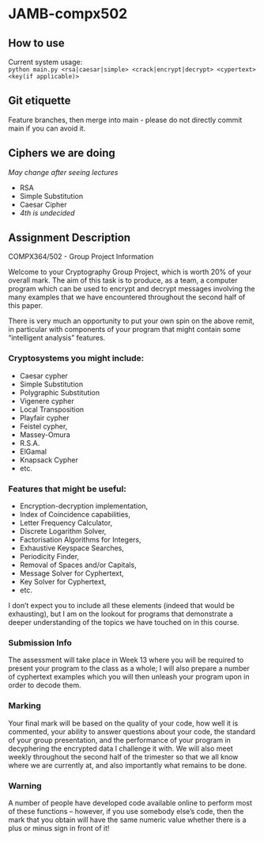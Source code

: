 # JAMB-compx502

## How to use

Current system usage:  
`python main.py <rsa|caesar|simple> <crack|encrypt|decrypt> <cypertext>  <key(if applicable)>`

## Git etiquette

Feature branches, then merge into main - please do not directly commit main if you can avoid it.

## Ciphers we are doing

_May change after seeing lectures_

- RSA
- Simple Substitution
- Caesar Cipher
- _4th is undecided_

## Assignment Description

COMPX364/502 - Group Project Information

Welcome to your Cryptography Group Project, which is worth 20% of your overall mark.
The aim of this task is to produce, as a team, a computer program which can be used
to encrypt and decrypt messages involving the many examples that we have encountered
throughout the second half of this paper.

There is very much an opportunity to put your own spin on the above remit, in particular
with components of your program that might contain some “intelligent analysis” features.

### Cryptosystems you might include:

- Caesar cypher
- Simple Substitution
- Polygraphic Substitution
- Vigenere cypher
- Local Transposition
- Playfair cypher
- Feistel cypher,
- Massey-Omura
- R.S.A.
- ElGamal
- Knapsack Cypher
- etc.

### Features that might be useful:

- Encryption-decryption implementation,
- Index of Coincidence capabilities,
- Letter Frequency Calculator,
- Discrete Logarithm Solver,
- Factorisation Algorithms for Integers,
- Exhaustive Keyspace Searches,
- Periodicity Finder,
- Removal of Spaces and/or Capitals,
- Message Solver for Cyphertext,
- Key Solver for Cyphertext,
- etc.

I don’t expect you to include all these elements (indeed that would be exhausting), but I
am on the lookout for programs that demonstrate a deeper understanding of the topics we
have touched on in this course.

### Submission Info

The assessment will take place in Week 13 where you will be required to present your
program to the class as a whole; I will also prepare a number of cyphertext examples
which you will then unleash your program upon in order to decode them.

### Marking

Your final mark will be based on the quality of your code, how well it is commented, your
ability to answer questions about your code, the standard of your group presentation, and
the performance of your program in decyphering the encrypted data I challenge it with.
We will also meet weekly throughout the second half of the trimester so that we all know
where we are currently at, and also importantly what remains to be done.

### Warning

A number of people have developed code available online to perform most of
these functions – however, if you use somebody else’s code, then the mark that you obtain
will have the same numeric value whether there is a plus or minus sign in front of it!
